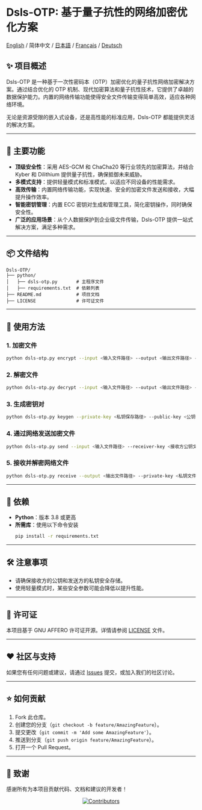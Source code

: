 # Dsls-OTP: 基于量子抗性的网络加密优化方案

[English](README.md) / 简体中文 / [日本語](README_JP.md) / [Français](README_FR.md) / [Deutsch](README_DE.md)

## ✨ 项目概述

Dsls-OTP 是一种基于一次性密码本（OTP）加密优化的量子抗性网络加密解决方案。通过结合优化的 OTP 机制、现代加密算法和量子抗性技术，它提供了卓越的数据保护能力。内置的网络传输功能使得安全文件传输变得简单高效，适应各种网络环境。

无论是资源受限的嵌入式设备，还是高性能的标准应用，Dsls-OTP 都能提供灵活的解决方案。

---

## 🚀 主要功能

- **顶级安全性**：采用 AES-GCM 和 ChaCha20 等行业领先的加密算法，并结合 Kyber 和 Dilithium 提供量子抗性，确保抵御未来威胁。
- **多模式支持**：提供轻量模式和标准模式，以适应不同设备的性能需求。
- **高效传输**：内置网络传输功能，实现快速、安全的加密文件发送和接收，大幅提升操作效率。
- **智能密钥管理**：内置 ECC 密钥对生成和管理工具，简化密钥操作，同时确保安全性。
- **广泛的应用场景**：从个人数据保护到企业级文件传输，Dsls-OTP 提供一站式解决方案，满足多种需求。

---

## 📦 文件结构

```
Dsls-OTP/
├── python/
│   ├── dsls-otp.py       # 主程序文件
│   ├── requirements.txt  # 依赖列表
├── README.md             # 项目文档
├── LICENSE               # 许可证文件
```

---

## 📖 使用方法

### 1. 加密文件
```bash
python dsls-otp.py encrypt --input <输入文件路径> --output <输出文件路径> --receiver-key <接收方公钥文件路径> [--lightweight]
```

### 2. 解密文件
```bash
python dsls-otp.py decrypt --input <输入文件路径> --output <输出文件路径> --private-key <私钥文件路径> [--password <私钥密码>]
```

### 3. 生成密钥对
```bash
python dsls-otp.py keygen --private-key <私钥保存路径> --public-key <公钥保存路径> [--password <私钥密码>]
```

### 4. 通过网络发送加密文件
```bash
python dsls-otp.py send --input <输入文件路径> --receiver-key <接收方公钥文件路径> --target <目标IP:端口> [--lightweight]
```

### 5. 接收并解密网络文件
```bash
python dsls-otp.py receive --output <输出文件路径> --private-key <私钥文件路径> [--listen <监听地址:端口>] [--password <私钥密码>]
```

---

## 🔧 依赖

- **Python**：版本 3.8 或更高
- **所需库**：使用以下命令安装
  ```bash
  pip install -r requirements.txt
  ```

---

## 🛠️ 注意事项

- 请确保接收方的公钥和发送方的私钥安全存储。
- 使用轻量模式时，某些安全参数可能会降低以提升性能。

---

## 📜 许可证

本项目基于 GNU AFFERO 许可证开源。详情请参阅 [LICENSE](LICENSE) 文件。

---

## ❤️ 社区与支持

如果您有任何问题或建议，请通过 [Issues](https://github.com/DslsDZC/Dsls-OTP/issues) 提交，或加入我们的社区讨论。

---

## ⭐ 如何贡献

1. Fork 此仓库。
2. 创建您的分支（`git checkout -b feature/AmazingFeature`）。
3. 提交更改（`git commit -m 'Add some AmazingFeature'`）。
4. 推送到分支（`git push origin feature/AmazingFeature`）。
5. 打开一个 Pull Request。

---

## 🌟 致谢

感谢所有为本项目贡献代码、文档和建议的开发者！

<p align="center">
  <a href="https://github.com/DslsDZC/Dsls-OTP/graphs/contributors">
    <img src="https://contrib.rocks/image?repo=DslsDZC/Dsls-OTP" alt="Contributors">
  </a>
</p>